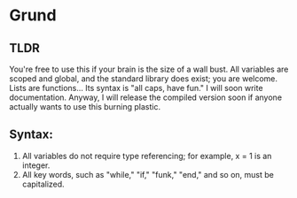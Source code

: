 # Grund 
## TLDR
You're free to use this if your brain is the size of a wall bust.
All variables are scoped and global, and the standard library does exist; you are welcome.
Lists are functions...
Its syntax is "all caps, have fun."
I will soon write documentation.
Anyway, I will release the compiled version soon if anyone actually wants to use this burning plastic.
  
## Syntax:
1. All variables do not require type referencing; for example, x = 1 is an integer.
2. All key words, such as "while," "if," "funk," "end," and so on, must be capitalized.
  

